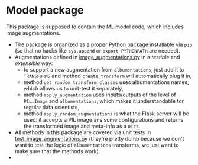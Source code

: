 # Model package

This package is supposed to contain the ML model code, which includes image augmentations.

- The package is organized as a proper Python package installable via `pip` (so that no hacks like `sys.append` or `export PYTHONPATH` are needed).
- Augmentations defined in [image_augmentations.py](image_augmentations.py) in a *testible* and *extensible* way:
  - to support a new augmentation from `albumentations`, just add it to `TRANSFORMS` and method `create_transform` will automatically plug it in,
  - method `get_random_transform_classes` uses albumentations names, which allows us to unit-test it separately,
  - method `apply_augmentation` uses inputs/outputs of the level of `PIL.Image` and `albumentations`, which makes it understandable for regular data scientists,
  - method `apply_random_augmentations` is what the Flask server will be used: it accepts a PIL image ans some configurations and returns the transformed image and meta-info as a `Dict`.
- All methods in this package are covered via unit tests in [test_image_augmentations.py](test_image_augmentations.py) (they're pretty dumb because we don't want to test the logic of `albumentations` transforms, we just want to make sure that the methods work).
- 
